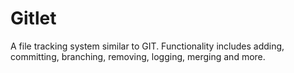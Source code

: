 # Gitlet
A file tracking system similar to GIT. Functionality includes adding, committing, branching, removing, logging, merging and more.
